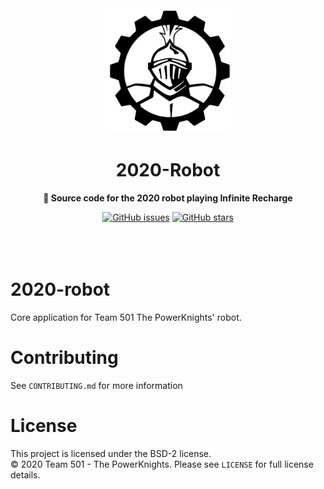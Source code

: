 <div align="center">
	<a href="http://powerknights.com/">
		<img src="./black-powerKnights-logo.png" width="200" height="200">
	</a>
	<h1>2020-Robot</h1>
	<p>
		<b>🤖 Source code for the 2020 robot playing Infinite Recharge</b>
	</p>
    <a href="https://github.com/Team-501-The-PowerKnights/2020-robot/issues"><img alt="GitHub issues" src="https://img.shields.io/github/issues/Team-501-The-PowerKnights/2020-robot"></a>
    <a href="https://github.com/Team-501-The-PowerKnights/2020-robot/stargazers"><img alt="GitHub stars" src="https://img.shields.io/github/stars/Team-501-The-PowerKnights/2020-Robot?style=social"></a>
    <br>
	<br>
	<br>
	<br>
</div>

# 2020-robot

Core application for Team 501 The PowerKnights' robot.

# Contributing

See `CONTRIBUTING.md` for more information

# License

This project is licensed under the BSD-2 license.
<br>
&copy; 2020 Team 501 - The PowerKnights. Please see `LICENSE` for full license details.
